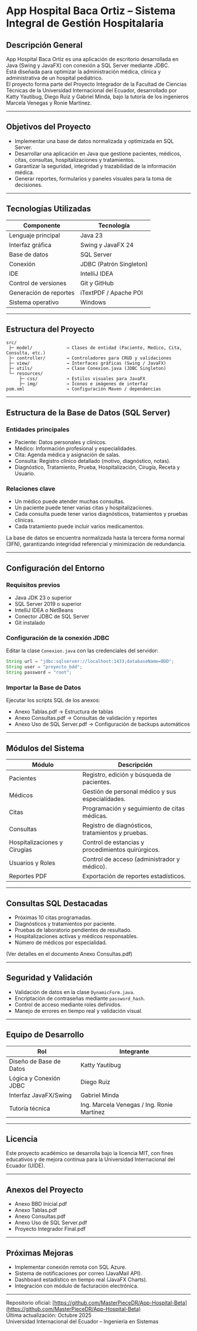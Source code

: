 # App Hospital Baca Ortiz – Sistema Integral de Gestión Hospitalaria

## Descripción General
App Hospital Baca Ortiz es una aplicación de escritorio desarrollada en Java (Swing y JavaFX) con conexión a SQL Server mediante JDBC.  
Está diseñada para optimizar la administración médica, clínica y administrativa de un hospital pediátrico.  
El proyecto forma parte del Proyecto Integrador de la Facultad de Ciencias Técnicas de la Universidad Internacional del Ecuador, desarrollado por Katty Yautibug, Diego Ruiz y Gabriel Minda, bajo la tutoría de los ingenieros Marcela Venegas y Ronie Martínez.

---

## Objetivos del Proyecto
- Implementar una base de datos normalizada y optimizada en SQL Server.  
- Desarrollar una aplicación en Java que gestione pacientes, médicos, citas, consultas, hospitalizaciones y tratamientos.  
- Garantizar la seguridad, integridad y trazabilidad de la información médica.  
- Generar reportes, formularios y paneles visuales para la toma de decisiones.  

---

## Tecnologías Utilizadas

| Componente | Tecnología |
|-------------|-------------|
| Lenguaje principal | Java 23 |
| Interfaz gráfica | Swing y JavaFX 24 |
| Base de datos | SQL Server |
| Conexión | JDBC (Patrón Singleton) |
| IDE | IntelliJ IDEA |
| Control de versiones | Git y GitHub |
| Generación de reportes | iTextPDF / Apache POI |
| Sistema operativo | Windows |

---

## Estructura del Proyecto

```
src/
 ├─ model/             → Clases de entidad (Paciente, Medico, Cita, Consulta, etc.)
 ├─ controller/        → Controladores para CRUD y validaciones
 ├─ view/              → Interfaces gráficas (Swing / JavaFX)
 ├─ utils/             → Clase Conexion.java (JDBC Singleton)
 └─ resources/
     ├─ css/           → Estilos visuales para JavaFX
     ├─ img/           → Íconos e imágenes de interfaz
pom.xml                → Configuración Maven / dependencias
```

---

## Estructura de la Base de Datos (SQL Server)

### Entidades principales
- Paciente: Datos personales y clínicos.  
- Médico: Información profesional y especialidades.  
- Cita: Agenda médica y asignación de salas.  
- Consulta: Registro clínico detallado (motivo, diagnóstico, notas).  
- Diagnóstico, Tratamiento, Prueba, Hospitalización, Cirugía, Receta y Usuario.  

### Relaciones clave
- Un médico puede atender muchas consultas.  
- Un paciente puede tener varias citas y hospitalizaciones.  
- Cada consulta puede tener varios diagnósticos, tratamientos y pruebas clínicas.  
- Cada tratamiento puede incluir varios medicamentos.  

La base de datos se encuentra normalizada hasta la tercera forma normal (3FN), garantizando integridad referencial y minimización de redundancia.

---

## Configuración del Entorno

### Requisitos previos
- Java JDK 23 o superior  
- SQL Server 2019 o superior  
- IntelliJ IDEA o NetBeans  
- Conector JDBC de SQL Server  
- Git instalado  

### Configuración de la conexión JDBC
Editar la clase `Conexion.java` con las credenciales del servidor:

```java
String url = "jdbc:sqlserver://localhost:1433;databaseName=BDD";
String user = "proyecto_bdd";
String password = "root";
```

### Importar la Base de Datos
Ejecutar los scripts SQL de los anexos:
- Anexo Tablas.pdf → Estructura de tablas  
- Anexo Consultas.pdf → Consultas de validación y reportes  
- Anexo Uso de SQL Server.pdf → Configuración de backups automáticos  

---

## Módulos del Sistema

| Módulo | Descripción |
|--------|--------------|
| Pacientes | Registro, edición y búsqueda de pacientes. |
| Médicos | Gestión de personal médico y sus especialidades. |
| Citas | Programación y seguimiento de citas médicas. |
| Consultas | Registro de diagnósticos, tratamientos y pruebas. |
| Hospitalizaciones y Cirugías | Control de estancias y procedimientos quirúrgicos. |
| Usuarios y Roles | Control de acceso (administrador y médico). |
| Reportes PDF | Exportación de reportes estadísticos. |

---

## Consultas SQL Destacadas
- Próximas 10 citas programadas.  
- Diagnósticos y tratamientos por paciente.  
- Pruebas de laboratorio pendientes de resultado.  
- Hospitalizaciones activas y médicos responsables.  
- Número de médicos por especialidad.  

(Ver detalles en el documento Anexo Consultas.pdf)

---

## Seguridad y Validación
- Validación de datos en la clase `DynamicForm.java`.  
- Encriptación de contraseñas mediante `password_hash`.  
- Control de acceso mediante roles definidos.  
- Manejo de errores en tiempo real y validación visual.  

---

## Equipo de Desarrollo

| Rol | Integrante |
|------|-------------|
| Diseño de Base de Datos | Katty Yautibug |
| Lógica y Conexión JDBC | Diego Ruiz |
| Interfaz JavaFX/Swing | Gabriel Minda |
| Tutoría técnica | Ing. Marcela Venegas / Ing. Ronie Martínez |

---

## Licencia
Este proyecto académico se desarrolla bajo la licencia MIT, con fines educativos y de mejora continua para la Universidad Internacional del Ecuador (UIDE).

---

## Anexos del Proyecto
- Anexo BBD Inicial.pdf  
- Anexo Tablas.pdf  
- Anexo Consultas.pdf  
- Anexo Uso de SQL Server.pdf  
- Proyecto Integrador Final.pdf  

---

## Próximas Mejoras
- Implementar conexión remota con SQL Azure.  
- Sistema de notificaciones por correo (JavaMail API).  
- Dashboard estadístico en tiempo real (JavaFX Charts).  
- Integración con módulo de facturación electrónica.  

---

Repositorio oficial: [https://github.com/MasterPieceDR/App-Hospital-Beta](https://github.com/MasterPieceDR/App-Hospital-Beta)  
Última actualización: Octubre 2025  
Universidad Internacional del Ecuador – Ingeniería en Sistemas
